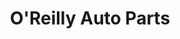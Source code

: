 ---
title: "O'Reilly Auto Parts"
url: /cedar-rapids/oreilly-auto-parts-mount-vernon-road-southeast/
shop: car parts
---